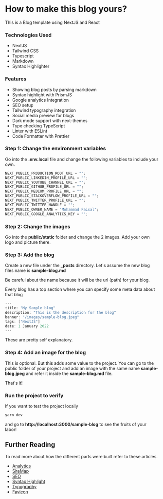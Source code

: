 # How to make this blog yours?

This is a Blog template using NextJS and React

### Technologies Used

- NextJS
- Tailwind CSS
- Typescript
- Markdown
- Syntax Highlighter

### Features

- Showing blog posts by parsing markdown
- Syntax highlight with PrismJS
- Google analytics Integration
- SEO setup
- Tailwind typography integration
- Social media preview for blogs
- Dark mode support with next-themes
- Type checking TypeScript
- Linter with ESLint
- Code Formatter with Prettier

### Step 1: Change the environment variables

Go into the **.env.local** file and change the following variables to include your own.

```js
NEXT_PUBLIC_PRODUCTION_ROOT_URL = "";
NEXT_PUBLIC_LINKEDIN_PROFILE_URL = "";
NEXT_PUBLIC_YOUTUBE_CHANNEL_URL = "";
NEXT_PUBLIC_GITHUB_PROFILE_URL = "";
NEXT_PUBLIC_MEDIUM_PROFILE_URL = "";
NEXT_PUBLIC_STACKOVERFLOW_PROFILE_URL = "";
NEXT_PUBLIC_TWITTER_PROFILE_URL = "";
NEXT_PUBLIC_TWITTER_HANDLE = "";
NEXT_PUBLIC_OWNER_NAME = "Mohammad Faisal";
NEXT_PUBLIC_GOOGLE_ANALYTICS_KEY = "";
```

### Step 2: Change the images

Go into the **public/static** folder and change the 2 images. Add your own logo and picture there.

### Step 3: Add the blog

Create a new file under the **\_posts** directory. Let's assume the new blog files name is **sample-blog.md**

Be careful about the name because it will be the url (path) for your blog.

Every blog has a top section where you can specify some meta data about that blog

```js
---
title: "My Sample blog"
description: "This is the description for the blog"
banner: "/images/sample-blog.jpeg"
tags: ["NextJS"]
date: 1 January 2022
---
```

These are pretty self explanatory.

### Step 4: Add an image for the blog

This is optional. But this adds some value to the project.
You can go to the public folder of your project and add an image with the same name **sample-blog.jpeg** and refer it inside the **sample-blog.md** file.

That's it!

### Run the project to verify

If you want to test the project locally

```sh
yarn dev
```

and go to **http://localhost:3000/sample-blog** to see the fruits of your labor!

## Further Reading

To read more about how the different parts were built refer to these articles.

- [Analytics](https://www.mohammadfaisal.dev/blog/add-google-analytics-to-nextjs)
- [SiteMap](https://www.mohammadfaisal.dev/blog/create-sitemap-in-nextjs)
- [SEO](https://www.mohammadfaisal.dev/blog/improve-seo-in-nextjs)
- [Syntax Highlight](https://www.youtube.com/watch?v=VbWG4iYeJLQ&t=125s)
- [Typography](https://www.youtube.com/watch?v=IZZ5uwOkrAA)
- [Favicon](https://www.youtube.com/watch?v=IIJ5ZLG_gg0)
